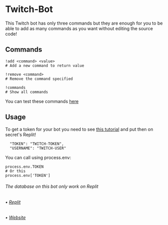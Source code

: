 # Twitch-Bot
This Twitch bot has only three commands but they are enough for you to be able to add as many commands as you want without editing the source code!
## Commands
```
!add <command> <value>
# Add a new command to return value

!remove <command>
# Remove the command specified

!commands
# Show all commands
```
You can test these commands [here](https://www.twitch.tv/popout/gurizenit/chat)
## Usage
To get a token for your bot you need to see [this tutorial](https://dev.twitch.tv/docs/authentication) and put then on secret's Replit!
```
  "TOKEN": "TWITCH-TOKEN",
  "USERNAME": "TWITCH-USER"
```
You can call using process.env:
```
process.env.TOKEN
# Or this
process.env['TOKEN']
```
###### The database on this bot only work on Replit
###### • [Replit](https://replit.com/repls)
###### • [Website](https://www.gurizenit.tk)